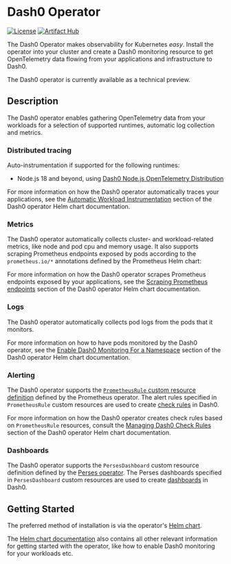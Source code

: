 # Dash0 Operator

[![License](https://img.shields.io/badge/License-Apache%202.0-blue.svg)](https://opensource.org/licenses/Apache-2.0)
[![Artifact Hub](https://img.shields.io/endpoint?url=https://artifacthub.io/badge/repository/dash0-operator)](https://artifacthub.io/packages/search?repo=dash0-operator)

The Dash0 Operator makes observability for Kubernetes _easy_.
Install the operator into your cluster and create a Dash0 monitoring resource to get OpenTelemetry data flowing from your applications and
infrastructure to Dash0.

The Dash0 operator is currently available as a technical preview.

## Description

The Dash0 operator enables gathering OpenTelemetry data from your workloads for a selection of supported
runtimes, automatic log collection and metrics.

### Distributed tracing

Auto-instrumentation if supported for the following runtimes:

* Node.js 18 and beyond, using [Dash0 Node.js OpenTelemetry Distribution](https://github.com/dash0hq/opentelemetry-js-distribution)

For more information on how the Dash0 operator automatically traces your applications, see the [Automatic Workload Instrumentation](https://artifacthub.io/packages/helm/dash0-operator/dash0-operator#automatic-workload-instrumentation) section of the Dash0 operator Helm chart documentation.

### Metrics

The Dash0 operator automatically collects cluster- and workload-related metrics, like node and pod cpu and memory usage.
It also supports scraping Prometheus endpoints exposed by pods according to the `prometheus.io/*` annotations defined by the Prometheus Helm chart:

For more information on how the Dash0 operator scrapes Prometheus endpoints exposed by your applications, see the [Scraping Prometheus endpoints](https://artifacthub.io/packages/helm/dash0-operator/dash0-operator#scraping-prometheus-endpoints) section of the Dash0 operator Helm chart documentation.

### Logs

The Dash0 operator automatically collects pod logs from the pods that it monitors.

For more information on how to have pods monitored by the Dash0 operator, see the [Enable Dash0 Monitoring For a Namespace](https://artifacthub.io/packages/helm/dash0-operator/dash0-operator#enable-dash0-monitoring-for-a-namespace) section of the Dash0 operator Helm chart documentation.

### Alerting

The Dash0 operator supports the [`PrometheusRule` custom resource definition](https://github.com/prometheus-operator/prometheus-operator/blob/main/Documentation/api.md#monitoring.coreos.com/v1.PrometheusRule) defined by the Prometheus operator.
The alert rules specified in `PrometheusRule` custom resources are used to create [check rules](https://www.dash0.com/documentation/dash0/alerting/check-rules) in Dash0.

For more information on how the Dash0 operator creates check rules based on `PrometheusRule` resources, consult the [Managing Dash0 Check Rules](https://artifacthub.io/packages/helm/dash0-operator/dash0-operator#managing-dash0-check-rules) section of the Dash0 operator Helm chart documentation.

### Dashboards

The Dash0 operator supports the `PersesDashboard` custom resource definition defined by the [Perses operator](https://github.com/perses/perses-operator).
The Perses dashboards specified in `PersesDashboard` custom resources are used to create [dashboards](https://www.dash0.com/documentation/dash0/dashboards) in Dash0.

## Getting Started

The preferred method of installation is via the operator's
[Helm chart](https://github.com/dash0hq/dash0-operator/blob/main/helm-chart/dash0-operator/README.md).

The [Helm chart documentation](https://github.com/dash0hq/dash0-operator/blob/main/helm-chart/dash0-operator/README.md)
also contains all other relevant information for getting started with the operator, like how to enable Dash0 monitoring
for your workloads etc.
